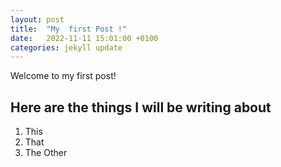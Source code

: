 ```yaml
---
layout: post
title:  "My  first Post !"
date:   2022-11-11 15:01:00 +0100
categories: jekyll update
---
```

Welcome to my first post!

## Here are the things I will be writing about
1. This
2. That
3. The Other